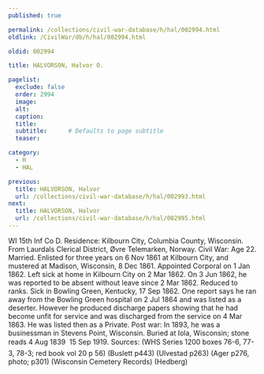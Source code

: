 ```yaml
---
published: true

permalink: /collections/civil-war-database/h/hal/002994.html
oldlink: /CivilWar/db/h/hal/002994.html

oldid: 002994

title: HALVORSON, Halvor O.

pagelist:
  exclude: false
  order: 2994
  image: 
  alt:
  caption:
  title:
  subtitle:      # Defaults to page subtitle
  teaser:

category: 
  - H 
  - HAL

previous:
  title: HALVORSON, Halvor
  url: /collections/civil-war-database/h/hal/002993.html  
next:
  title: HALVORSON, Halvor
  url: /collections/civil-war-database/h/hal/002995.html   
---
```

WI 15th Inf Co D. Residence: Kilbourn City, Columbia County, Wisconsin. From Laurdals Clerical District, &Oslash;vre Telemarken, Norway. Civil War: Age 22. Married. Enlisted for three years on 6 Nov 1861 at Kilbourn City, and mustered at Madison, Wisconsin, 8 Dec 1861. Appointed Corporal on 1 Jan 1862. Left sick at home in Kilbourn City on 2 Mar 1862. On 3 Jun 1862, he was reported to be absent without leave since 2 Mar 1862. Reduced to ranks. Sick in Bowling Green, Kentucky, 17 Sep 1862. One report says he ran away from the Bowling Green hospital on 2 Jul 1864 and was listed as a deserter. However he produced discharge papers showing that he had become unfit for service and was discharged from the service on 4 Mar 1863. He was listed then as a Private. Post war: In 1893, he was a businessman in Stevens Point, Wisconsin. Buried at Iola, Wisconsin; stone reads &#147;4 Aug 1839 &#150; 15 Sep 1919&#148;. Sources: (WHS Series 1200 boxes 76-6, 77-3, 78-3; red book vol 20 p 56) (Buslett p443) (Ulvestad p263) (Ager p276, photo; p301) (Wisconsin Cemetery Records) (Hedberg)